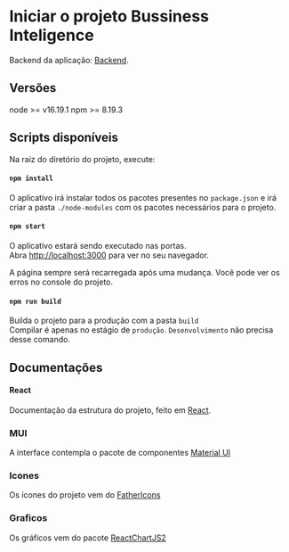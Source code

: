 # Iniciar o projeto Bussiness Inteligence

Backend da aplicação: [Backend](https://github.com/kaiofgl/data-analysis-backend).


## Versões

node >= v16.19.1
npm >= 8.19.3

## Scripts disponíveis

Na raiz do diretório do projeto, execute:

#### `npm install`

O aplicativo irá instalar todos os pacotes presentes no `package.json` e irá criar a pasta `./node-modules` com os pacotes necessários para o projeto.
#### `npm start`

O aplicativo estará sendo executado nas portas.\
Abra [http://localhost:3000](http://localhost:3000) para ver no seu navegador.

A página sempre será recarregada após uma mudança.
Você pode ver os erros no console do projeto.

#### `npm run build`

Builda o projeto para a produção com a pasta `build`\
Compilar é apenas no estágio de `produção`. `Desenvolvimento` não precisa desse comando.
## Documentações

#### React 
Documentação da estrutura do projeto, feito em [React](https://react.dev/).

### MUI
A interface contempla o pacote de componentes [Material UI](https://mui.com/)

### Icones
Os ícones do projeto vem do [FatherIcons](https://feathericons.com/?query=chart)

### Graficos

Os gráficos vem do pacote [ReactChartJS2](https://react-chartjs-2.js.org/)